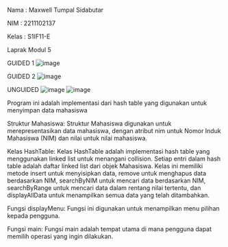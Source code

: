 Nama : Maxwell Tumpal Sidabutar

NIM : 2211102137

Kelas : S1IF11-E

Laprak Modul 5

GUIDED 1
![image](https://github.com/MaxwellSidabutar/Repository-praktikum-algoritma-dan-struktur-data/assets/163196340/99d7ee2b-146b-4cb2-aa9b-544ef0d670a8)

GUIDED 2
![image](https://github.com/MaxwellSidabutar/Repository-praktikum-algoritma-dan-struktur-data/assets/163196340/a77eb722-7fb4-404f-88ff-ea2f4a43cfac)

UNGUIDED
![image](https://github.com/MaxwellSidabutar/Repository-praktikum-algoritma-dan-struktur-data/assets/163196340/dda69234-b073-47d0-8bdc-40ec27778380)
![image](https://github.com/MaxwellSidabutar/Repository-praktikum-algoritma-dan-struktur-data/assets/163196340/e034590f-f45f-4fa6-8911-437a7a2e0920)

Program ini adalah implementasi dari hash table yang digunakan untuk menyimpan data mahasiswa

Struktur Mahasiswa: Struktur Mahasiswa digunakan untuk merepresentasikan data mahasiswa, dengan atribut nim untuk Nomor Induk Mahasiswa (NIM) dan nilai untuk nilai mahasiswa.

Kelas HashTable: Kelas HashTable adalah implementasi hash table yang menggunakan linked list untuk menangani collision. Setiap entri dalam hash table adalah daftar linked list dari objek Mahasiswa. Kelas ini memiliki metode insert untuk menyisipkan data, remove untuk menghapus data berdasarkan NIM, searchByNIM untuk mencari data berdasarkan NIM, searchByRange untuk mencari data dalam rentang nilai tertentu, dan displayAllData untuk menampilkan semua data yang telah ditambahkan.

Fungsi displayMenu: Fungsi ini digunakan untuk menampilkan menu pilihan kepada pengguna.

Fungsi main: Fungsi main adalah tempat utama di mana pengguna dapat memilih operasi yang ingin dilakukan.
